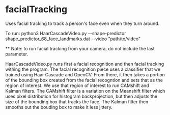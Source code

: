 # facialTracking
Uses facial tracking to track a person's face even when they turn around. 

To run: python3 HaarCascadeVideo.py --shape-predictor shape_predictor_68_face_landmarks.dat --video "path/to/video"

** Note: to run facial tracking from your camera, do not include the last parameter.

HaarCascadeVideo.py runs first a facial recognition and then facial tracking withing the program. The facial recognition piece uses a classifier that we trained using Haar Cascade and OpenCV. From there, it then takes a portion of the bounding box created from the facial recogntion and sets that as the region of interest. We use that region of interest to run CAMshift and Kalman filters. The CAMshift filter is a variation on the Meanshift filter which uses pixel distribution for histogram backprojection, but then adjusts the size of the bounding box that tracks the face. The Kalman filter then smooths out the bouding box to make it less jittery. 





